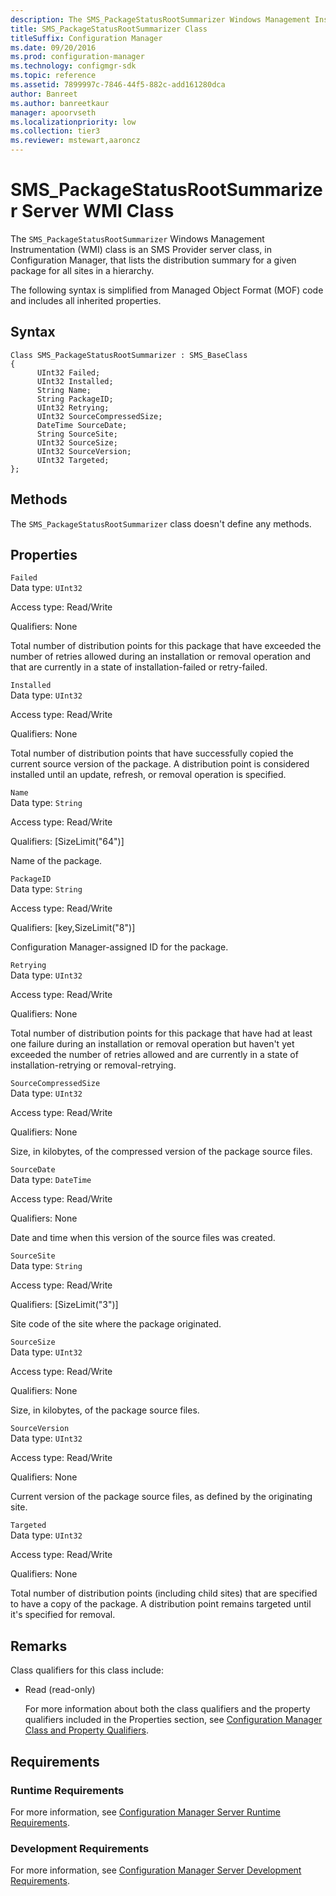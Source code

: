 ```yaml
---
description: The SMS_PackageStatusRootSummarizer Windows Management Instrumentation class is an SMS Provider server class, in Configuration Manager, that lists the distribution summary for a given package.
title: SMS_PackageStatusRootSummarizer Class
titleSuffix: Configuration Manager
ms.date: 09/20/2016
ms.prod: configuration-manager
ms.technology: configmgr-sdk
ms.topic: reference
ms.assetid: 7899997c-7846-44f5-882c-add161280dca
author: Banreet
ms.author: banreetkaur
manager: apoorvseth
ms.localizationpriority: low
ms.collection: tier3
ms.reviewer: mstewart,aaroncz 
---
```

# SMS_PackageStatusRootSummarizer Server WMI Class
The `SMS_PackageStatusRootSummarizer` Windows Management Instrumentation (WMI) class is an SMS Provider server class, in Configuration Manager, that lists the distribution summary for a given package for all sites in a hierarchy.  

 The following syntax is simplified from Managed Object Format (MOF) code and includes all inherited properties.  

## Syntax  

```  
Class SMS_PackageStatusRootSummarizer : SMS_BaseClass  
{  
      UInt32 Failed;  
      UInt32 Installed;  
      String Name;  
      String PackageID;  
      UInt32 Retrying;  
      UInt32 SourceCompressedSize;  
      DateTime SourceDate;  
      String SourceSite;  
      UInt32 SourceSize;  
      UInt32 SourceVersion;  
      UInt32 Targeted;  
};  
```  

## Methods  
 The `SMS_PackageStatusRootSummarizer` class doesn't define any methods.  

## Properties  
 `Failed`  
 Data type: `UInt32`  

 Access type: Read/Write  

 Qualifiers: None  

 Total number of distribution points for this package that have exceeded the number of retries allowed during an installation or removal operation and that are currently in a state of installation-failed or retry-failed.  

 `Installed`  
 Data type: `UInt32`  

 Access type: Read/Write  

 Qualifiers: None  

 Total number of distribution points that have successfully copied the current source version of the package. A distribution point is considered installed until an update, refresh, or removal operation is specified.  

 `Name`  
 Data type: `String`  

 Access type: Read/Write  

 Qualifiers: [SizeLimit("64")]  

 Name of the package.  

 `PackageID`  
 Data type: `String`  

 Access type: Read/Write  

 Qualifiers: [key,SizeLimit("8")]  

 Configuration Manager-assigned ID for the package.  

 `Retrying`  
 Data type: `UInt32`  

 Access type: Read/Write  

 Qualifiers: None  

 Total number of distribution points for this package that have had at least one failure during an installation or removal operation but haven't yet exceeded the number of retries allowed and are currently in a state of installation-retrying or removal-retrying.  

 `SourceCompressedSize`  
 Data type: `UInt32`  

 Access type: Read/Write  

 Qualifiers: None  

 Size, in kilobytes, of the compressed version of the package source files.  

 `SourceDate`  
 Data type: `DateTime`  

 Access type: Read/Write  

 Qualifiers: None  

 Date and time when this version of the source files was created.  

 `SourceSite`  
 Data type: `String`  

 Access type: Read/Write  

 Qualifiers: [SizeLimit("3")]  

 Site code of the site where the package originated.  

 `SourceSize`  
 Data type: `UInt32`  

 Access type: Read/Write  

 Qualifiers: None  

 Size, in kilobytes, of the package source files.  

 `SourceVersion`  
 Data type: `UInt32`  

 Access type: Read/Write  

 Qualifiers: None  

 Current version of the package source files, as defined by the originating site.  

 `Targeted`  
 Data type: `UInt32`  

 Access type: Read/Write  

 Qualifiers: None  

 Total number of distribution points (including child sites) that are specified to have a copy of the package. A distribution point remains targeted until it's specified for removal.  

## Remarks  
 Class qualifiers for this class include:  

- Read (read-only)  

  For more information about both the class qualifiers and the property qualifiers included in the Properties section, see [Configuration Manager Class and Property Qualifiers](../../../../../develop/reference/misc/class-and-property-qualifiers.md).  

## Requirements  

### Runtime Requirements  
 For more information, see [Configuration Manager Server Runtime Requirements](../../../../../develop/core/reqs/server-runtime-requirements.md).  

### Development Requirements  
 For more information, see [Configuration Manager Server Development Requirements](../../../../../develop/core/reqs/server-development-requirements.md).  
